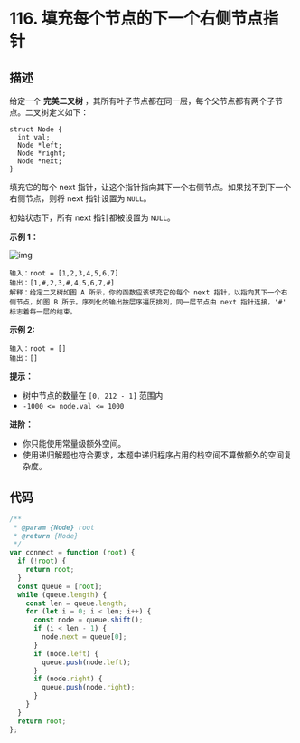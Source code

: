 # 116. 填充每个节点的下一个右侧节点指针

## 描述

给定一个 **完美二叉树** ，其所有叶子节点都在同一层，每个父节点都有两个子节点。二叉树定义如下：

```
struct Node {
  int val;
  Node *left;
  Node *right;
  Node *next;
}
```

填充它的每个 next 指针，让这个指针指向其下一个右侧节点。如果找不到下一个右侧节点，则将 next 指针设置为 `NULL`。

初始状态下，所有 next 指针都被设置为 `NULL`。

 

**示例 1：**

![img](https://qiniucloud.qishilong.space/images/116_sample.png)

```
输入：root = [1,2,3,4,5,6,7]
输出：[1,#,2,3,#,4,5,6,7,#]
解释：给定二叉树如图 A 所示，你的函数应该填充它的每个 next 指针，以指向其下一个右侧节点，如图 B 所示。序列化的输出按层序遍历排列，同一层节点由 next 指针连接，'#' 标志着每一层的结束。
```



**示例 2:**

```
输入：root = []
输出：[]
```

 

**提示：**

-   树中节点的数量在 `[0, 212 - 1]` 范围内
-   `-1000 <= node.val <= 1000`

 

**进阶：**

-   你只能使用常量级额外空间。
-   使用递归解题也符合要求，本题中递归程序占用的栈空间不算做额外的空间复杂度。

## 代码

```js
/**
 * @param {Node} root
 * @return {Node}
 */
var connect = function (root) {
  if (!root) {
    return root;
  }
  const queue = [root];
  while (queue.length) {
    const len = queue.length;
    for (let i = 0; i < len; i++) {
      const node = queue.shift();
      if (i < len - 1) {
        node.next = queue[0];
      }
      if (node.left) {
        queue.push(node.left);
      }
      if (node.right) {
        queue.push(node.right);
      }
    }
  }
  return root;
};
```

